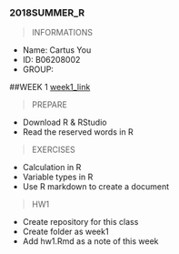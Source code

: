 ### 2018SUMMER_R
> INFORMATIONS
* Name: Cartus You
* ID: B06208002
* GROUP:

##WEEK 1
[week1_link](https://n2-data-science-programming.gitbook.io/rsummer/week_1)
> PREPARE
* Download R & RStudio
* Read the reserved words in R

> EXERCISES
* Calculation in R
* Variable types in R
* Use R markdown to create a document 

> HW1
* Create repository for this class
* Create folder as week1
* Add hw1.Rmd as a note of this week
